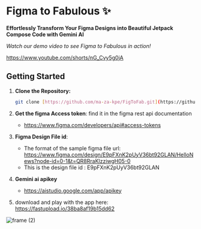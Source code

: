 # Figma to Fabulous ✨

**Effortlessly Transform Your Figma Designs into Beautiful Jetpack Compose Code with Gemini AI**

*Watch our demo video to see Figma to Fabulous in action!*

https://www.youtube.com/shorts/nG_Cvy5g0jA

## Getting Started

1. **Clone the Repository:**
   ```bash
   git clone [https://github.com/ma-za-kpe/FigToFab.git](https://github.com/ma-za-kpe/FigToFab.git)
   
2. **Get the figma Access token**: find it in the figma rest api documentation
    - https://www.figma.com/developers/api#access-tokens
3. **Figma Design File id**: 
    - The format of the sample figma file url: https://www.figma.com/design/E9pFXnK2pUyV36bt92GLAN/HelloNews?node-id=0-1&t=QR8RraKlzziwgH05-0
    - This is the design file id : E9pFXnK2pUyV36bt92GLAN

4. **Gemini ai apikey**
    - https://aistudio.google.com/app/apikey
  
5. download and play with the app here: https://fastupload.io/38ba8af19b15dd62
   
![frame (2)](https://github.com/ma-za-kpe/FigToFab/assets/28810111/b5733e66-1f74-421e-83da-8435cca0a40e)
